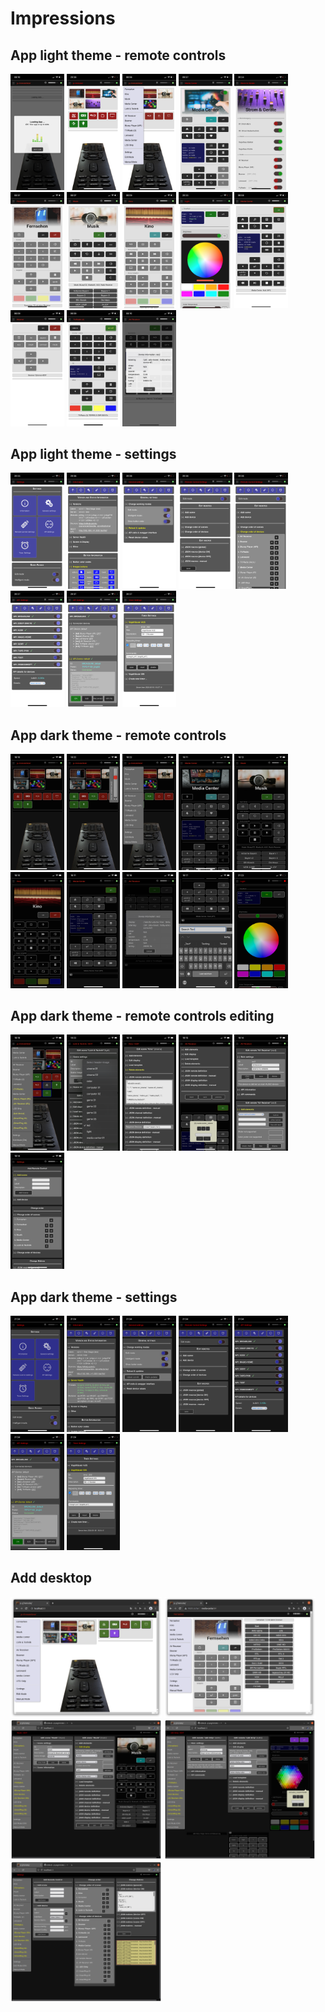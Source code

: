 # Impressions

## App light theme - remote controls

<img src="./app_light/remotes_04.PNG" width="17%"> <img 
src="./app_light/remotes_01.PNG" width="17%"> <img 
src="./app_light/remotes_05.PNG" width="17%"> <img 
src="./app_light/remotes_02.PNG" width="17%"> <img 
src="./app_light/remotes_06.PNG" width="17%"> <img 
src="./app_light/remotes_07.PNG" width="17%"> <img 
src="./app_light/remotes_08.PNG" width="17%"> <img 
src="./app_light/remotes_09.PNG" width="17%"> <img 
src="./app_light/remotes_03.PNG" width="17%"> <img 
src="./app_light/remotes_10.PNG" width="17%"> <img 
src="./app_light/remotes_11.PNG" width="17%"> <img 
src="./app_light/remotes_12.PNG" width="17%"> <img 
src="./app_light/remotes_13.PNG" width="17%">

## App light theme - settings

<img src="./app_light/settings_01.PNG" width="17%"> <img 
src="./app_light/settings_02.PNG" width="17%"> <img 
src="./app_light/settings_03.PNG" width="17%"> <img 
src="./app_light/settings_04.PNG" width="17%"> <img 
src="./app_light/settings_05.PNG" width="17%"> <img 
src="./app_light/settings_06.PNG" width="17%"> <img 
src="./app_light/settings_07.PNG" width="17%"> <img 
src="./app_light/settings_08.PNG" width="17%">

## App dark theme - remote controls

<img src="./app_dark/remotes_01.PNG" width="17%"> <img 
src="./app_dark/remotes_02.PNG" width="17%"> <img 
src="./app_dark/remotes_03.PNG" width="17%"> <img 
src="./app_dark/remotes_04.PNG" width="17%"> <img 
src="./app_dark/remotes_05.PNG" width="17%"> <img 
src="./app_dark/remotes_06.PNG" width="17%"> <img 
src="./app_dark/remotes_07.PNG" width="17%"> <img 
src="./app_dark/remotes_08.PNG" width="17%"> <img 
src="./app_dark/remotes_09.PNG" width="17%"> <img 
src="./app_dark/remotes_10.PNG" width="17%"> 

## App dark theme - remote controls editing

<img src="./app_dark/remotes_edit_01.PNG" width="17%"> <img 
src="./app_dark/remotes_edit_02.PNG" width="17%"> <img 
src="./app_dark/remotes_edit_03.PNG" width="17%"> <img 
src="./app_dark/remotes_edit_04.PNG" width="17%"> <img 
src="./app_dark/remotes_edit_05.PNG" width="17%"> <img 
src="./app_dark/remotes_edit_06.PNG" width="17%"> 

## App dark theme - settings

<img src="./app_dark/settings_01.PNG" width="17%"> <img 
src="./app_dark/settings_02.PNG" width="17%"> <img 
src="./app_dark/settings_03.PNG" width="17%"> <img 
src="./app_dark/settings_04.PNG" width="17%"> <img 
src="./app_dark/settings_05.PNG" width="17%"> <img 
src="./app_dark/settings_06.PNG" width="17%"> <img 
src="./app_dark/settings_07.PNG" width="17%">

## Add desktop

<img src="./desktop/remote_browser_01.png" width="48%"> <img 
src="./desktop/remote_browser_03.png" width="48%"> <img 
src="./desktop/remote_browser_edit_01.png" width="48%"> <img 
src="./desktop/remote_browser_edit_02.png" width="48%"> <img 
src="./desktop/remote_browser_edit_03.png" width="48%"> 


